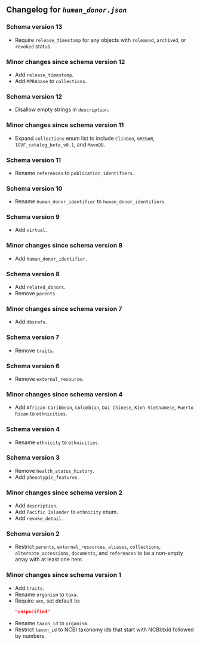 ## Changelog for *`human_donor.json`*

### Schema version 13

* Require `release_timestamp` for any objects with `released`, `archived`, or `revoked` status.

### Minor changes since schema version 12

* Add `release_timestamp`.
* Add `MPRAbase` to `collections`.

### Schema version 12

* Disallow empty strings in `description`.

### Minor changes since schema version 11
* Expand `collections` enum list to include `ClinGen`, `GREGoR`, `IGVF_catalog_beta_v0.1`, and `MaveDB`.

### Schema version 11

* Rename `references` to `publication_identifiers`.

### Schema version 10

* Rename `human_donor_identifier` to `human_donor_identifiers`.

### Schema version 9

* Add `virtual`.

### Minor changes since schema version 8

* Add `human_donor_identifier`.

### Schema version 8

* Add `related_donors`.
* Remove `parents`.

### Minor changes since schema version 7

* Add `dbxrefs`.

### Schema version 7

* Remove `traits`.

### Schema version 6

* Remove `external_resource`.

### Minor changes since schema version 4

* Add `African Caribbean`, `Colombian`, `Dai Chinese`, `Kinh Vietnamese`, `Puerto Rican` to `ethnicities`.

### Schema version 4

* Rename `ethnicity` to `ethnicities`.

### Schema version 3

* Remove `health_status_history`.
* Add `phenotypic_features`.

### Minor changes since schema version 2

* Add `description`.
* Add `Pacific Islander` to `ethnicity` enum.
* Add `revoke_detail`.

### Schema version 2

* Restrict `parents`, `external_resources`, `aliases`, `collections`, `alternate_accessions`, `documents`, and `references` to be a non-empty array with at least one item.

### Minor changes since schema version 1

* Add `traits`.
* Rename `organism` to `taxa`.
* Require `sex`, set default to:
    ```json
    "unspecified"
    ```
* Rename `taxon_id` to `organism`.
* Restrict `taxon_id` to NCBI taxonomy ids that start with NCBI:txid followed by numbers.
